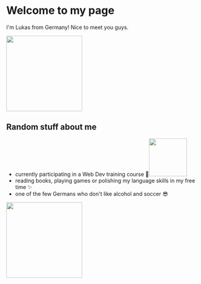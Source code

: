 # Welcome to my page

I'm Lukas from Germany! Nice to meet you guys.

<img src="https://images1.wionews.com/images/wion/900x1600/2023/12/18/1702913723179_Untitled.jpg" width="200">

## Random stuff about me
- currently participating in a Web Dev training course 🚀<img src="https://raw.githubusercontent.com/innng/innng/master/assets/kyubey.gif" width="100">
- reading books, playing games or polishing my language skills in my free time ✨
- one of the few Germans who don't like alcohol and soccer 😎

<img src="https://media.tenor.com/gexfZzl4ZRsAAAAi/maxwell-cat.gif" width="200">
